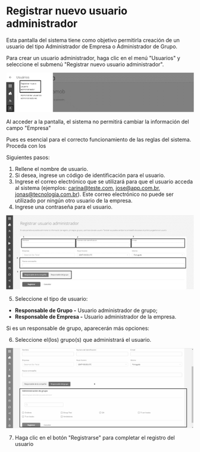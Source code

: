 # Registrar nuevo usuario administrador

Esta pantalla del sistema tiene como objetivo permitirla creación de un usuario del tipo Administrador de Empresa o Administrador de Grupo.

Para crear un usuario administrador, haga clic en el menú "Usuarios" y seleccione el submenú "Registrar nuevo usuario administrador".

![](<../.gitbook/assets/0 (1) (1) (1).png>)

Al acceder a la pantalla, el sistema no permitirá cambiar la información del campo "Empresa"

Pues es esencial para el correcto funcionamiento de las reglas del sistema. Proceda con los

Siguientes pasos:

1. Rellene el nombre de usuario.
2. Si desea, ingrese un código de identificación para el usuario.
3. Ingrese el correo electrónico que se utilizará para que el usuario acceda al sistema (ejemplos: carina@teste.com, jose@app.com.br, jonas@tecnologia.com.br). Este correo electrónico no puede ser utilizado por ningún otro usuario de la empresa.
4. Ingrese una contraseña para el usuario.

![](<../.gitbook/assets/1 (1) (1) (1).png>)

5. Seleccione el tipo de usuario:

* **Responsable de Grupo -** Usuario administrador de grupo;
* **Responsable de Empresa -** Usuario administrador de la empresa.

Si es un responsable de grupo, aparecerán más opciones:

6. Seleccione el(los) grupo(s) que administrará el usuario.

![](<../.gitbook/assets/2 (1) (1) (1).png>)

7. Haga clic en el botón "Registrarse" para completar el registro del usuario
